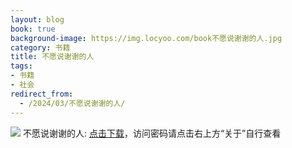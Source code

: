 ```yaml
---
layout: blog
book: true
background-image: https://img.locyoo.com/book不愿说谢谢的人.jpg
category: 书籍
title: 不愿说谢谢的人
tags:
- 书籍
- 社会
redirect_from:
  - /2024/03/不愿说谢谢的人/
---
```

![](https://img.locyoo.com/book不愿说谢谢的人.jpg)
不愿说谢谢的人: <a name = "ref1" href="https://url18.ctfile.com/f/50983618-1269463219-6e1c9f?p=3619">点击下载</a>，访问密码请点击右上方“关于”自行查看